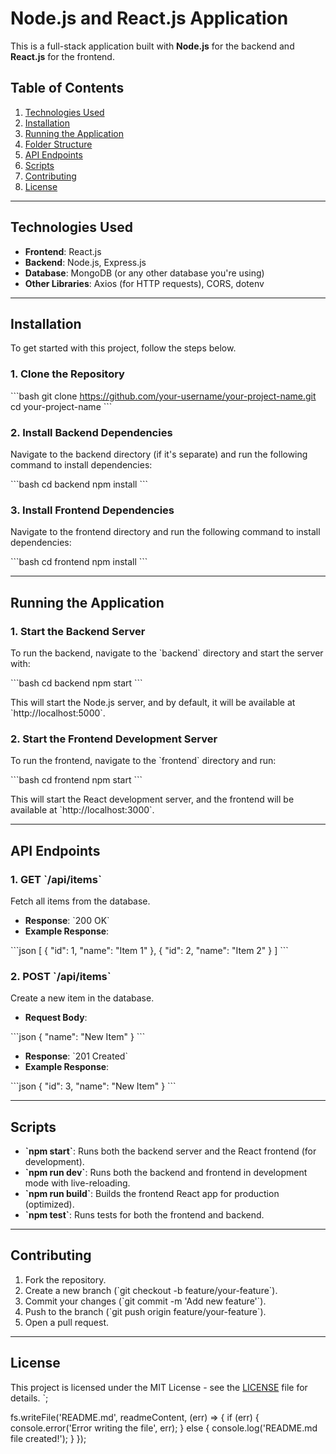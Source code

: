 # Node.js and React.js Application

This is a full-stack application built with **Node.js** for the backend and **React.js** for the frontend.

## Table of Contents

1. [Technologies Used](#technologies-used)
2. [Installation](#installation)
3. [Running the Application](#running-the-application)
4. [Folder Structure](#folder-structure)
5. [API Endpoints](#api-endpoints)
6. [Scripts](#scripts)
7. [Contributing](#contributing)
8. [License](#license)

---

## Technologies Used

- **Frontend**: React.js
- **Backend**: Node.js, Express.js
- **Database**: MongoDB (or any other database you're using)
- **Other Libraries**: Axios (for HTTP requests), CORS, dotenv

---

## Installation

To get started with this project, follow the steps below.

### 1. Clone the Repository

\`\`\`bash
git clone https://github.com/your-username/your-project-name.git
cd your-project-name
\`\`\`

### 2. Install Backend Dependencies

Navigate to the backend directory (if it's separate) and run the following command to install dependencies:

\`\`\`bash
cd backend
npm install
\`\`\`

### 3. Install Frontend Dependencies

Navigate to the frontend directory and run the following command to install dependencies:

\`\`\`bash
cd frontend
npm install
\`\`\`

---

## Running the Application

### 1. Start the Backend Server

To run the backend, navigate to the \`backend\` directory and start the server with:

\`\`\`bash
cd backend
npm start
\`\`\`

This will start the Node.js server, and by default, it will be available at \`http://localhost:5000\`.

### 2. Start the Frontend Development Server

To run the frontend, navigate to the \`frontend\` directory and run:

\`\`\`bash
cd frontend
npm start
\`\`\`

This will start the React development server, and the frontend will be available at \`http://localhost:3000\`.

---

## API Endpoints

### 1. GET \`/api/items\`

Fetch all items from the database.

- **Response**: \`200 OK\`
- **Example Response**:

\`\`\`json
[
  { "id": 1, "name": "Item 1" },
  { "id": 2, "name": "Item 2" }
]
\`\`\`

### 2. POST \`/api/items\`

Create a new item in the database.

- **Request Body**:

\`\`\`json
{
  "name": "New Item"
}
\`\`\`

- **Response**: \`201 Created\`
- **Example Response**:

\`\`\`json
{
  "id": 3,
  "name": "New Item"
}
\`\`\`

---

## Scripts

- **\`npm start\`**: Runs both the backend server and the React frontend (for development).
- **\`npm run dev\`**: Runs both the backend and frontend in development mode with live-reloading.
- **\`npm run build\`**: Builds the frontend React app for production (optimized).
- **\`npm test\`**: Runs tests for both the frontend and backend.

---

## Contributing

1. Fork the repository.
2. Create a new branch (\`git checkout -b feature/your-feature\`).
3. Commit your changes (\`git commit -m 'Add new feature'\`).
4. Push to the branch (\`git push origin feature/your-feature\`).
5. Open a pull request.

---

## License

This project is licensed under the MIT License - see the [LICENSE](LICENSE) file for details.
`;

fs.writeFile('README.md', readmeContent, (err) => {
  if (err) {
    console.error('Error writing the file', err);
  } else {
    console.log('README.md file created!');
  }
});

